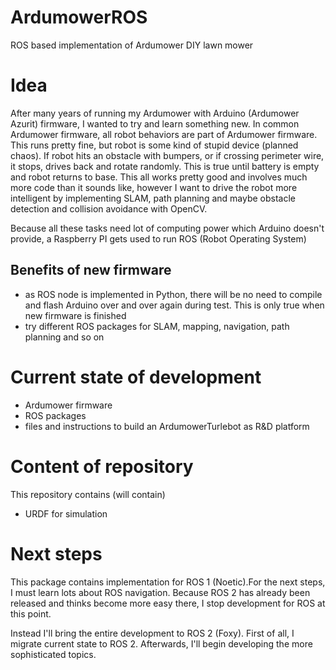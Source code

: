 # ArdumowerROS
ROS based implementation of Ardumower DIY lawn mower

# Idea
After many years of running my Ardumower with Arduino (Ardumower Azurit) firmware, I wanted to try and learn something new. 
In common Ardumower firmware, all robot behaviors are part of Ardumower firmware. This runs pretty fine, but robot is some kind of stupid device 
(planned chaos). 
If robot hits an obstacle with bumpers, or if crossing perimeter wire, it stops, drives back and rotate randomly. This is true until battery is empty and robot returns to base.
This all works pretty good and involves much more code than it sounds like, however I want to drive the robot more intelligent by implementing
SLAM, path planning and maybe obstacle detection and collision avoidance with OpenCV.

Because all these tasks need lot of computing power which Arduino doesn't provide, a Raspberry PI gets used to run ROS (Robot Operating System)

## Benefits of new firmware
- as ROS node is implemented in Python, there will be no need to compile and flash Arduino over and over again during test. This is only true when new firmware is finished
- try different ROS packages for SLAM, mapping, navigation, path planning and so on

# Current state of development
- Ardumower firmware
- ROS packages
- files and instructions to build an ArdumowerTurlebot as R&D platform

# Content of repository
This repository contains (will contain) 

- URDF for simulation


# Next steps
This package contains implementation for ROS 1 (Noetic).For the next steps, I must learn lots about ROS navigation. Because ROS 2 has already been released and thinks become more easy there, I stop development for ROS at this point.

Instead I'll bring the entire development to ROS 2 (Foxy). First of all, I migrate current state to ROS 2. Afterwards, I'll begin developing the more sophisticated topics.
